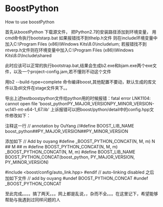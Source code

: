 # BoostPython
How to use boostPython

首先从boostPython 下载源文件， 把Python2.7的安装路径添加到环境变量， 用cmd命令执行bootstarp.bat 如果报错找不到tlhelp.h文件
则在include环境变量中加入C:\Program Files (x86)\Windows Kits\8.0\include\um;
若报错找不到ntverp.h文件则在环境变量中加入C:\Program Files (x86)\Windows Kits\8.0\Include\shared

此时应该可以正常的执行bootstrap.bat,结果会生成b2.exe和bjam.exe两个exe文件，以及一个project-config.jam,若不懂则不动这个文件

用b2 --build-type=complete 命令编译boost,其他配置不要动，默认生成的库文件以及dll文件在stage文件夹下。。

导出上述testboostpython文件给python用的时候报错：fatal error LNK1104: cannot open file 'boost_pythonPY_MAJOR_VERSIONPY_MINOR_VERSION-vc141-mt-x64-1_67.lib'
上诉报错可以把boost/python/detail中的config.hpp文件修改如下：

注释这一行
// annotation by OuYang
//#define BOOST_LIB_NAME boost_python##PY_MAJOR_VERSION##PY_MINOR_VERSION

添加如下
// Add by ouyang
#define _BOOST_PYTHON_CONCAT(N, M, m) N ## M ## m 
#define BOOST_PYTHON_CONCAT(N, M, m) _BOOST_PYTHON_CONCAT(N, M, m)
#define BOOST_LIB_NAME BOOST_PYTHON_CONCAT(boost_python, PY_MAJOR_VERSION, PY_MINOR_VERSION)


#include <boost/config/auto_link.hpp>
#endif  // auto-linking disabled
之后加如下文件
// add by ouyang
#undef BOOST_PYTHON_CONCAT
#undef _BOOST_PYTHON_CONCAT

至此完成。。。。搞了两天。。。网上都是乱说，，杂而不全。。。在这里记下，希望能够帮助与我遇到过同样问题的人
